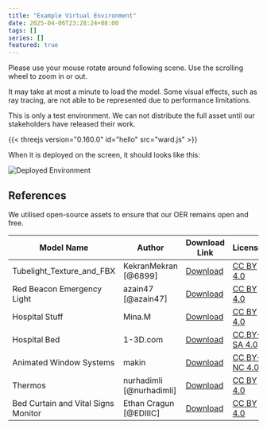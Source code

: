 ```yaml
---
title: "Example Virtual Environment"
date: 2025-04-06T23:28:24+08:00
tags: []
series: []
featured: true
---
```

Please use your mouse rotate around following scene. Use the scrolling wheel to zoom in or out.

It may take at most a minute to load the model. Some visual effects, such as ray tracing, are not able to be represented due to performance limitations.

This is only a test environment. We can not distribute the full asset until our stakeholders have released their work.

{{< threejs version="0.160.0" id="hello" src="ward.js" >}}

When it is deployed on the screen, it should looks like this:

![Deployed Environment](/G10/images/Deployed.jpg)


## References
We utilised open-source assets to ensure that our OER remains open and free.

| Model Name                             | Author                     | Download Link                                                                                          | License                                |
|----------------------------------------|----------------------------|--------------------------------------------------------------------------------------------------------|----------------------------------------|
| Tubelight_Texture_and_FBX              | KekranMekran [@6899]      | [Download](https://skfb.ly/oDINM)                                                                      | [CC BY 4.0](http://creativecommons.org/licenses/by/4.0/)  |
| Red Beacon Emergency Light             | azain47 [@azain47]        | [Download](https://skfb.ly/oxzHA)                                                                      | [CC BY 4.0](http://creativecommons.org/licenses/by/4.0/)  |
| Hospital Stuff                         | Mina.M                     | [Download](https://skfb.ly/ouEPZ)                                                                      | [CC BY 4.0](http://creativecommons.org/licenses/by/4.0/)  |
| Hospital Bed                           | 1-3D.com                   | [Download](https://skfb.ly/otMnB)                                                                      | [CC BY-SA 4.0](http://creativecommons.org/licenses/by-sa/4.0/) |
| Animated Window Systems                | makin                      | [Download](https://skfb.ly/6YRWz)                                                                      | [CC BY-NC 4.0](http://creativecommons.org/licenses/by-nc/4.0/) |
| Thermos                                | nurhadimli [@nurhadimli]  | [Download](https://sketchfab.com/3d-models/thermos-21983c1d607d4625a960d3d8fc4c5b6a)                | [CC BY 4.0](http://creativecommons.org/licenses/by/4.0/)  |
| Bed Curtain and Vital Signs Monitor    | Ethan Cragun [@EDIIIC]    | [Download](https://sketchfab.com/3d-models/bed-curtain-and-vital-signs-monitor-295ed50eeaa249e8bbeed7b305d3da71) | [CC BY 4.0](http://creativecommons.org/licenses/by/4.0/)  |
